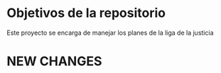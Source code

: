 # Objetivos de la repositorio

Este proyecto se encarga de manejar los planes de la liga de la justicia

# NEW CHANGES
